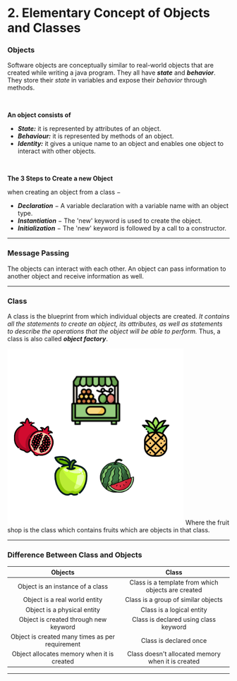 # 2. Elementary Concept of Objects and Classes

### Objects

Software objects are conceptually similar to real-world objects that are created while writing a java program. They all have **_state_** and **_behavior_**. They store their _state_ in variables and expose their _behavior_ through methods.

<br>

**An object consists of**

- **_State:_** it is represented by attributes of an object.
- **_Behaviour:_** it is represented by methods of an object.
- **_Identity:_** it gives a unique name to an object and enables one object to interact with other objects.

<br>

**The 3 Steps to Create a new Object**

when creating an object from a class −
- **_Declaration_** − A variable declaration with a variable name with an object type.
- **_Instantiation_** − The 'new' keyword is used to create the object.
- **_Initialization_** − The 'new' keyword is followed by a call to a constructor.

----

### Message Passing

The objects can interact with each other. An object can pass information to another object and receive information as well.

----

### Class

A class is the blueprint from which individual objects are created. _It contains all the statements to create an object, its attributes, as well as statements to describe the operations that the object will be able to perform._ Thus, a class is also called **_object factory_**.

<img src="/Images/fruit-shop.png" alt="fruit shop (class and objects)" width="400"/>
Where the fruit shop is the class which contains fruits which are objects in that class.

----

### Difference Between Class and Objects

Objects | Class
:-------------:|:-------------:
Object is an instance of a class | Class is a template from which objects are created
Object is a real world entity | Class is a group of similar objects
Object is a physical entity | Class is a logical entity
Object is created through new keyword | Class is declared using class keyword
Object is created many times as per requirement | Class is declared once
Object allocates memory when it is created | Class doesn't allocated memory when it is created

----